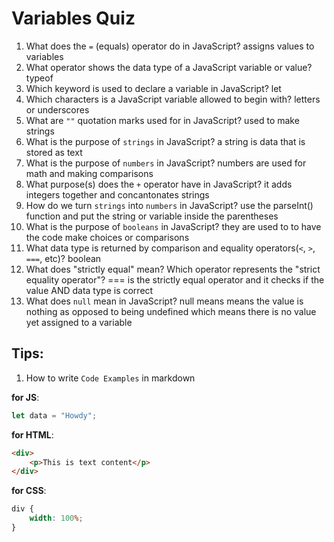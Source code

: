 # Variables Quiz

1. What does the `=` (equals) operator do in JavaScript?
   assigns values to variables
2. What operator shows the data type of a JavaScript variable or value?
   typeof
3. Which keyword is used to declare a variable in JavaScript?
   let
4. Which characters is a JavaScript variable allowed to begin with?
   letters or underscores
5. What are `""` quotation marks used for in JavaScript?
   used to make strings
6. What is the purpose of `strings` in JavaScript?
   a string is data that is stored as text
7. What is the purpose of `numbers` in JavaScript?
   numbers are used for math and making comparisons
8. What purpose(s) does the `+` operator have in JavaScript?
   it adds integers together and concantonates strings
9. How do we turn `strings` into `numbers` in JavaScript?
   use the parseInt() function and put the string or variable inside the parentheses
10. What is the purpose of `booleans` in JavaScript?
    they are used to to have the code make choices or comparisons
11. What data type is returned by comparison and equality operators(`<`, `>`, `===`, etc)?
    boolean
12. What does "strictly equal" mean? Which operator represents the "strict equality operator"?
    === is the strictly equal operator and it checks if the value AND data type is correct
13. What does `null` mean in JavaScript?
    null means means the value is nothing as opposed to being undefined which means there is no value yet assigned to a variable

## Tips:

1. How to write `Code Examples` in markdown

**for JS**:

```javascript
let data = "Howdy";
```

**for HTML**:

```html
<div>
    <p>This is text content</p>
</div>
```

**for CSS**:

```css
div {
    width: 100%;
}
```
